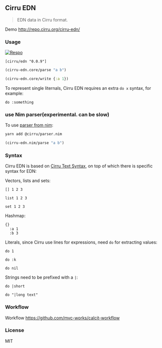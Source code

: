 
Cirru EDN
----

> EDN data in Cirru format.

Demo http://repo.cirru.org/cirru-edn/

### Usage

[![Respo](https://img.shields.io/clojars/v/cirru/edn.svg)](https://clojars.org/cirru/edn)

```edn
[cirru/edn "0.0.9"]
```

```clojure
(cirru-edn.core/parse "a b")

(cirru-edn.core/write {:a 1})
```

To represent single liternals, Cirru EDN requires an extra `do x` syntax, for example:

```cirru
do :something
```

### use Nim parser(experimental. can be slow)

To use [parser from nim](https://github.com/Cirru/parser.nim/):

```bash
yarn add @cirru/parser.nim
```

```clojure
(cirru-edn.nim/parse "a b")
```

### Syntax

Cirru EDN is based on [Cirru Text Syntax](http://text.cirru.org/), on top of which there is specific syntax for EDN:

Vectors, lists and sets:

```cirru
[] 1 2 3
```

```cirru
list 1 2 3
```

```cirru
set 1 2 3
```

Hashmap:

```cirru
{}
  :a 1
  :b 3
```

Literals, since Cirru use lines for expressions, need `do` for extracting values:

```cirru
do 1
```

```cirru
do :k
```

```cirru
do nil
```

Strings need to be prefixed with a `|`:

```cirru
do |short
```

```cirru
do "|long text"
```

### Workflow

Workflow https://github.com/mvc-works/calcit-workflow

### License

MIT

